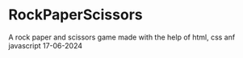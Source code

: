 # RockPaperScissors
A rock paper and scissors game made with the help of html, css anf javascript
17-06-2024
